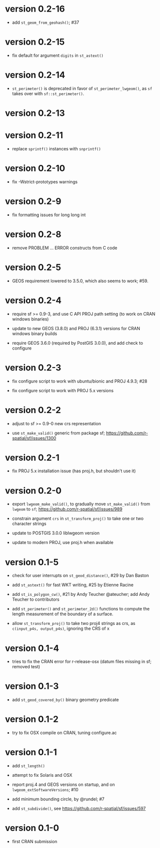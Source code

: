 # version 0.2-16

* add `st_geom_from_geohash()`; #37

# version 0.2-15

* fix default for argument `digits` in `st_astext()`

# version 0.2-14

* `st_perimeter()` is deprecated in favor of `st_perimeter_lwgeom()`, as `sf` takes over with `sf::st_perimeter()`.

# version 0.2-13

# version 0.2-11

* replace `sprintf()` instances with `snprintf()`

# version 0.2-10

* fix -Wstrict-prototypes warnings

# version 0.2-9

* fix formatting issues for long long int

# version 0.2-8

* remove PROBLEM ... ERROR constructs from C code

# version 0.2-5

* GEOS requirement lowered to 3.5.0, which also seems to work; #59.

# version 0.2-4

* require sf >= 0.9-3, and use C API PROJ path setting (to work on CRAN windows binaries)

* update to new GEOS (3.8.0) and PROJ (6.3.1) versions for CRAN windows binary builds

* require GEOS 3.6.0 (required by PostGIS 3.0.0), and add check to configure

# version 0.2-3

* fix configure script to work with ubuntu/bionic and PROJ 4.9.3; #28

* fix configure script to work with PROJ 5.x versions

# version 0.2-2

* adjust to sf >= 0.9-0 new crs representation

* use `st_make_valid()` generic from package sf; https://github.com/r-spatial/sf/issues/1300

# version 0.2-1

* fix PROJ 5.x installation issue (has proj.h, but shouldn't use it)

# version 0.2-0

* export `lwgeom_make_valid()`, to gradually move `st_make_valid()` from `lwgeom` to `sf`; https://github.com/r-spatial/sf/issues/989

* constrain argument `crs` in `st_transform_proj()` to take one or two character strings

* update to POSTGIS 3.0.0 liblwgeom version

* update to modern PROJ, use proj.h when available

# version 0.1-5

* check for user interrupts on `st_geod_distance()`, #29 by Dan Baston

* add `st_astext()` for fast WKT writing, #25 by Etienne Racine

* add `st_is_polygon_cw()`, #21 by Andy Teucher @ateucher; add Andy Teucher to contributors

* add `st_perimeter()` and `st_perimeter_2d()` functions to compute the length measurement of the boundary of a surface.

* allow `st_transform_proj()` to take two proj4 strings as crs, as `c(input_p4s, output_p4s)`, ignoring the CRS of x

# version 0.1-4

* tries to fix the CRAN error for r-release-osx (datum files missing in sf; removed test)

# version 0.1-3

* add `st_geod_covered_by()` binary geometry predicate

# version 0.1-2

* try to fix OSX compile on CRAN, tuning configure.ac

# version 0.1-1

* add `st_length()`

* attempt to fix Solaris and OSX

* report proj.4 and GEOS versions on startup, and on `lwgeom_extSoftwareVersions`; #10

* add minimum bounding circle, by @rundel; #7

* add `st_subdivide()`, see https://github.com/r-spatial/sf/issues/597

# version 0.1-0

* first CRAN submission
